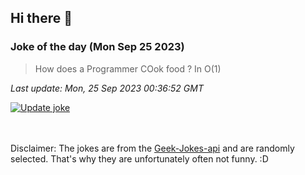 ## Hi there 👋

### Joke of the day (Mon Sep 25 2023)
<!-- joke -->
>How does a Programmer COok food ? In O(1)
<!-- /joke -->

*Last update: Mon, 25 Sep 2023 00:36:52 GMT*

[![Update joke](https://github.com/nclskfm/nclskfm/actions/workflows/joke.yml/badge.svg)](https://github.com/nclskfm/nclskfm/actions/workflows/joke.yml)

<br><br>
Disclaimer: The jokes are from the [Geek-Jokes-api](https://github.com/sameerkumar18/geek-joke-api) and are randomly selected. That's why they are unfortunately often not funny. :D
